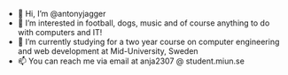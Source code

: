 - 👋 Hi, I’m @antonyjagger
- 👀 I’m interested in football, dogs, music and of course anything to do with computers and IT!
- 🌱 I’m currently studying for a two year course on computer engineering and web development at Mid-University, Sweden
- 📫 You can reach me via email at anja2307 @ student.miun.se
